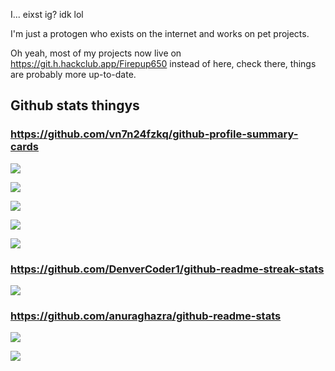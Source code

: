 I... eixst ig? idk lol

I'm just a protogen who exists on the internet and works on pet projects.

Oh yeah, most of my projects now live on https://git.h.hackclub.app/Firepup650 instead of here, check there, things are probably more up-to-date.

## Github stats thingys

### https://github.com/vn7n24fzkq/github-profile-summary-cards

[![](http://github-profile-summary-cards.firepup650.com/api/cards/profile-details?username=firepup6500&theme=chartreuse_dark)](#)

[![](http://github-profile-summary-cards.firepup650.com/api/cards/repos-per-language?username=firepup6500&theme=chartreuse_dark)](#)

[![](http://github-profile-summary-cards.firepup650.com/api/cards/most-commit-language?username=firepup6500&theme=chartreuse_dark)](#)

[![](http://github-profile-summary-cards.firepup650.com/api/cards/stats?username=firepup6500&theme=chartreuse_dark)](#)

[![](http://github-profile-summary-cards.firepup650.com/api/cards/productive-time?username=firepup6500&theme=chartreuse_dark&utcOffset=6)](#)

### https://github.com/DenverCoder1/github-readme-streak-stats

[![](https://github-streak-stats.firepup650.com/?user=Firepup6500&theme=chartreuse-dark&hide_border=true&border_radius=10&date_format=j%20M%5B%20Y%5D)](#)

### https://github.com/anuraghazra/github-readme-stats

[![](https://github-readme-stats.firepup650.com/api?username=Firepup6500&theme=chartreuse-dark&show=reviews,discussions_started,discussions_answered,prs_merged,prs_merged_percentage&hide_border=true&show_icons=true&border_radius=10)](#)

[![](https://github-readme-stats.firepup650.com/api/wakatime?username=U06JLP2R8JV&api_domain=waka.hackclub.com&theme=chartreuse-dark&custom_title=Hakatime+Stats&layout=compact&cache_seconds=600&hide_border=true&border_radius=10)](#)
